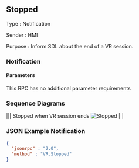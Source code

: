## Stopped

Type
: Notification

Sender
: HMI

Purpose
: Inform SDL about the end of a VR session.

### Notification

#### Parameters

This RPC has no additional parameter requirements

### Sequence Diagrams
|||
Stopped when VR session ends
![Stopped](./assets/Stopped.png)
|||

### JSON Example Notification

```json
{
  "jsonrpc" : "2.0",
  "method" : "VR.Stopped"
}
```
